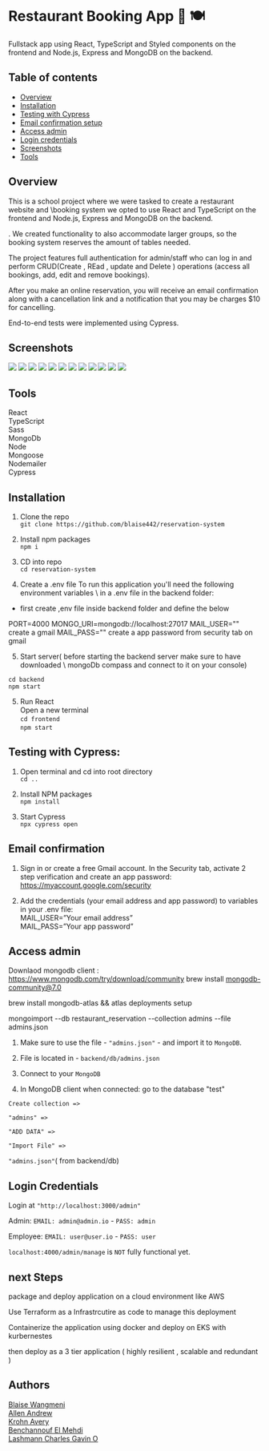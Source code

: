 # Restaurant Booking App 📅 🍽️
Fullstack app using React, TypeScript and Styled components on the frontend and Node.js, Express and MongoDB on the backend.

## Table of contents
- [Overview](#overview)
- [Installation](#installation)
- [Testing with Cypress](#testing-with-cypress)
- [Email confirmation setup](#email-confirmation)
- [Access admin](#access-admin)
- [Login credentials](#login-credentials)
- [Screenshots](#screenshots)
- [Tools](#tools)

## Overview
This is a school project where we were tasked to create a restaurant website and \booking system we opted to use  React and TypeScript on the frontend and Node.js, Express and MongoDB on the backend. 

. We created functionality to also accommodate larger groups, so the booking system reserves the amount of tables needed. 

The project features full authentication for admin/staff who can log in and perform CRUD(Create , REad , update and Delete ) operations (access all bookings, add, edit and remove bookings). 

After you make an online reservation, you will receive an email confirmation along with a cancellation link and a notification that you may be charges $10 for cancelling.

End-to-end tests were implemented using Cypress.

## Screenshots

![](./frontend/public/assets/screenshot-landingpage.png)
![](./frontend/public/assets/Screenshot_admin_home.png)
![](./frontend/public/assets/screenshot-reservation.jpg)
![](./frontend/public/assets/table-setting.jpg)
![](./frontend/public/assets/Screenshot-menu.png)
![](./frontend/public/assets/screenshot-admin.jpg)
![](./frontend/public/assets/Screenshot-admin_reservatio_page.png)
![](./frontend/public/assets/screenshot-admin-search.jpg)
![](./frontend/public/assets/Screenshot-booking_confirmation_page.png)
![](./frontend/public/assets/Screenshot-booking_email_confirmation.png)
![](./frontend/public/assets/Screenshot-contact_page.png)
![](./frontend/public/assets/Screenshot-databasebackend.png)

## Tools
React\
TypeScript\
Sass\
MongoDb\
Node\
Mongoose\
Nodemailer\
Cypress

## Installation
1. Clone the repo\
`git clone https://github.com/blaise442/reservation-system`

2. Install npm packages\
`npm i`

3. CD into repo\
`cd reservation-system`

4. Create a .env file
To run this application you'll need the following environment variables \ in a .env file in the backend folder:
- first create ,env file inside backend folder and define the below

PORT=4000
MONGO_URI=mongodb://localhost:27017
MAIL_USER="" create a gmail 
MAIL_PASS="" create a app password from security tab on gmail

5. Start server\( before starting the backend server make sure to have downloaded \ mongoDb compass and connect to it on your console)

`cd backend`\
`npm start`

5. Run React \
Open a new terminal\
`cd frontend`\
`npm start`

## Testing with Cypress:
1. Open terminal and cd into root directory\
`cd ..`

2. Install NPM packages\
`npm install`

3. Start Cypress\
`npx cypress open`

## Email confirmation
1. Sign in or create a free Gmail account. In the Security tab, activate 2 step verification and create an app password:\
https://myaccount.google.com/security

2. Add the credentials (your email address and app password) to variables in your .env file:\
MAIL_USER=”Your email address”\
MAIL_PASS=”Your app password”

## Access admin
 Downlaod mongodb client : https://www.mongodb.com/try/download/community
 brew install mongodb-community@7.0

 brew install mongodb-atlas && atlas deployments setup

 mongoimport --db restaurant_reservation --collection admins --file admins.json


1. Make sure to use the file - `"admins.json"` - and import it to `MongoDB`.

2. File is located in - `backend/db/admins.json`

3. Connect to your `MongoDB`

5. In MongoDB client when connected: go to the  database "test"


`Create collection =>`

`"admins" =>`

`"ADD DATA" =>`

`"Import File" =>`

`"admins.json"`( from backend/db)

## Login Credentials

Login at `"http://localhost:3000/admin"`

Admin: `EMAIL: admin@admin.io` - `PASS: admin`

Employee: `EMAIL: user@user.io` - `PASS: user`

`localhost:4000/admin/manage` is `NOT` fully functional yet.


## next Steps

package and deploy application on a cloud environment like AWS 

Use Terraform as a Infrastrcutire as code to manage this deployment 

Containerize the application using docker and deploy on EKS with kurbernestes 

then deploy as a 3 tier application ( highly resilient , scalable and redundant )



## Authors
[Blaise Wangmeni](https://github.com/blaise442)\
[Allen Andrew](https://github.com/aallen483)\
[Krohn Avery](https://github.com/Avery-test)\
[Benchannouf El Mehdi](https://github.com/elmehdibenchannouf)\
[Lashmann Charles Gavin O](https://github.com/cgmann24)

